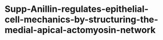 # Supp-Anillin-regulates-epithelial-cell-mechanics-by-structuring-the-medial-apical-actomyosin-network